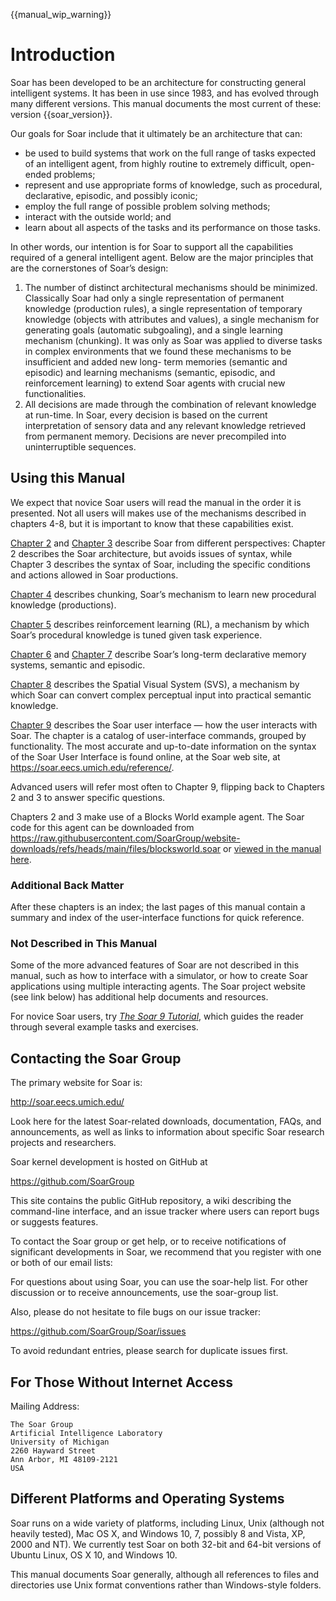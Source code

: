 {{manual_wip_warning}}

# Introduction

Soar has been developed to be an architecture for constructing general intelligent systems.
It has been in use since 1983, and has evolved through many different versions. This manual
documents the most current of these: version {{soar_version}}.

Our goals for Soar include that it ultimately be an architecture that can:

- be used to build systems that work on the full range of tasks expected of an
intelligent agent, from highly routine to extremely difficult, open-ended problems;
- represent and use appropriate forms of knowledge, such as procedural, declarative,
episodic, and possibly iconic;
- employ the full range of possible problem solving methods;
- interact with the outside world; and
- learn about all aspects of the tasks and its performance on those tasks.

In other words, our intention is for Soar to support all the capabilities required of a general
intelligent agent. Below are the major principles that are the cornerstones of Soar’s design:

1. The number of distinct architectural mechanisms should be minimized. Classically
   Soar had only a single representation of permanent knowledge (production rules), a
   single representation of temporary knowledge (objects with attributes and values), a
   single mechanism for generating goals (automatic subgoaling), and a single learning
   mechanism (chunking). It was only as Soar was applied to diverse tasks in complex
   environments that we found these mechanisms to be insufficient and added new long-
   term memories (semantic and episodic) and learning mechanisms (semantic, episodic,
   and reinforcement learning) to extend Soar agents with crucial new functionalities.
2. All decisions are made through the combination of relevant knowledge at run-time.
   In Soar, every decision is based on the current interpretation of sensory data and any
   relevant knowledge retrieved from permanent memory. Decisions are never precompiled
   into uninterruptible sequences.


## Using this Manual

We expect that novice Soar users will read the manual in the order it is presented. Not
all users will makes use of the mechanisms described in chapters 4-8, but it is important to
know that these capabilities exist.

[Chapter 2](./02_TheSoarArchitecture.md#the-soar-architecture) and [Chapter
3](./03_SyntaxOfSoarPrograms.md#the-syntax-of-soar-programs) describe Soar from
different perspectives: Chapter 2 describes the Soar architecture, but avoids
issues of syntax, while Chapter 3 describes the syntax of Soar, including the
specific conditions and actions allowed in Soar productions.

[Chapter 4](./04_ProceduralKnowledgeLearning.md#procedural-knowledge-learning)
describes chunking, Soar’s mechanism to learn new procedural knowledge
(productions).

[Chapter 5](./05_ReinforcementLearning.md#reinforcement-learning) describes
reinforcement learning (RL), a mechanism by which Soar’s procedural knowledge is
tuned given task experience.

[Chapter 6](./06_SemanticMemory.md#semantic-memory) and [Chapter
7](./07_EpisodicMemory.md#episodic-memory) describe Soar’s long-term declarative
memory systems, semantic and episodic.

[Chapter 8](./08_SpatialVisualSystem.md#spatial-visual-system) describes the
Spatial Visual System (SVS), a mechanism by which Soar can convert complex
perceptual input into practical semantic knowledge.

[Chapter 9](./09_SoarUserInterface.md#the-soar-user-interface) describes the
Soar user interface — how the user interacts with Soar. The chapter is a catalog
of user-interface commands, grouped by functionality. The most accurate and
up-to-date information on the syntax of the Soar User Interface is found online,
at the Soar web site, at <https://soar.eecs.umich.edu/reference/>.

Advanced users will refer most often to Chapter 9, flipping back to Chapters 2 and 3 to
answer specific questions.

Chapters 2 and 3 make use of a Blocks World example agent. The Soar code for
this agent can be downloaded from
<https://raw.githubusercontent.com/SoarGroup/website-downloads/refs/heads/main/files/blocksworld.soar>
or [viewed in the manual here](blocksworld.md).

### Additional Back Matter

After these chapters is an index; the last pages of this manual contain a
summary and index of the user-interface functions for quick reference.

### Not Described in This Manual

Some of the more advanced features of Soar are not described in this manual,
such as how to interface with a simulator, or how to create Soar applications
using multiple interacting agents. The Soar project website (see link below)
has additional help documents and resources.

For novice Soar users, try [*The Soar 9 Tutorial*](../tutorials/soar_tutorial/index.md),
which guides the reader through several example tasks and exercises.

## Contacting the Soar Group

The primary website for Soar is:

<http://soar.eecs.umich.edu/>

Look here for the latest Soar-related downloads, documentation, FAQs, and announcements,
as well as links to information about specific Soar research projects and researchers.

Soar kernel development is hosted on GitHub at

<https://github.com/SoarGroup>

This site contains the public GitHub repository, a wiki describing the command-line interface,
and an issue tracker where users can report bugs or suggests features.

To contact the Soar group or get help, or to receive notifications of significant developments
in Soar, we recommend that you register with one or both of our email lists:

For questions about using Soar, you can use the soar-help list. For other discussion or to
receive announcements, use the soar-group list.

Also, please do not hesitate to file bugs on our issue tracker:

<https://github.com/SoarGroup/Soar/issues>

To avoid redundant entries, please search for duplicate issues first.

## For Those Without Internet Access

Mailing Address:

```
The Soar Group
Artificial Intelligence Laboratory
University of Michigan
2260 Hayward Street
Ann Arbor, MI 48109-2121
USA
```

## Different Platforms and Operating Systems

Soar runs on a wide variety of platforms, including Linux, Unix (although not heavily tested),
Mac OS X, and Windows 10, 7, possibly 8 and Vista, XP, 2000 and NT). We currently test
Soar on both 32-bit and 64-bit versions of Ubuntu Linux, OS X 10, and Windows 10.

This manual documents Soar generally, although all references to files and directories use
Unix format conventions rather than Windows-style folders.
